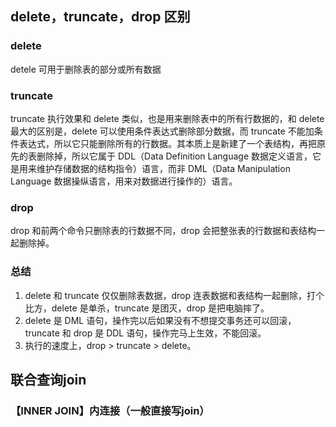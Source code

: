 ## delete，truncate，drop 区别
### delete
detele 可用于删除表的部分或所有数据

### truncate
truncate 执行效果和 delete 类似，也是用来删除表中的所有行数据的，和 delete 最大的区别是，delete 可以使用条件表达式删除部分数据，而 truncate 不能加条件表达式，所以它只能删除所有的行数据。其本质上是新建了一个表结构，再把原先的表删除掉，所以它属于 DDL（Data Definition Language 数据定义语言，它是用来维护存储数据的结构指令）语言，而非 DML（Data Manipulation Language 数据操纵语言，用来对数据进行操作的）语言。

### drop
drop 和前两个命令只删除表的行数据不同，drop 会把整张表的行数据和表结构一起删除掉。

### 总结
1. delete 和 truncate 仅仅删除表数据，drop 连表数据和表结构一起删除，打个比方，delete 是单杀，truncate 是团灭，drop 是把电脑摔了。
2. delete 是 DML 语句，操作完以后如果没有不想提交事务还可以回滚，truncate 和 drop 是 DDL 语句，操作完马上生效，不能回滚。
3. 执行的速度上，drop > truncate > delete。

## 联合查询join
### 【INNER JOIN】内连接（一般直接写join）
